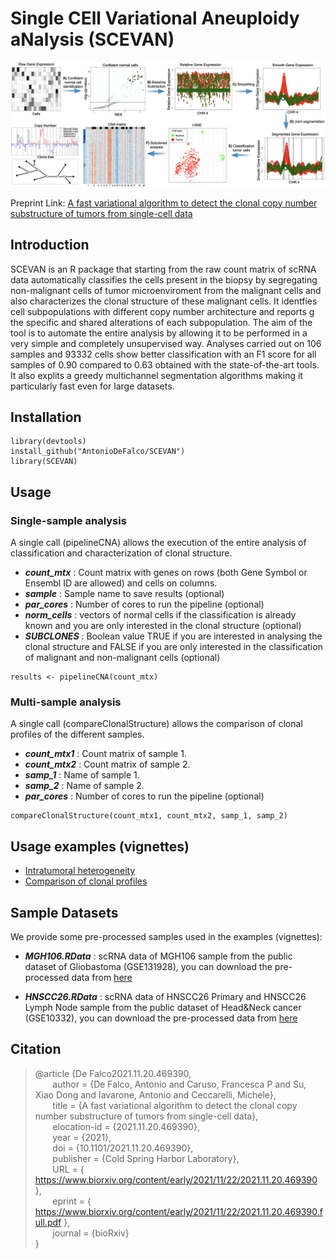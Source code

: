 # Single   CEll   Variational   Aneuploidy aNalysis  (SCEVAN)

![image](https://github.com/AntonioDeFalco/SCEVAN/blob/main/SCEVAN.png)

Preprint Link: [A fast variational algorithm to detect the clonal copy number substructure of tumors from single-cell data](https://www.biorxiv.org/content/10.1101/2021.11.20.469390v1)

## Introduction

SCEVAN is an R package that starting from the raw count matrix of scRNA data automatically classifies the cells present in the biopsy by segregating non-malignant cells of tumor microenviroment from the malignant cells and also characterizes the clonal structure of these malignant cells. It identfies cell subpopulations with different copy number architecture and reports g the specific and shared alterations of each subpopulation. The aim of the tool is to automate the entire analysis by allowing it to be performed in a very simple and completely unsupervised way. Analyses carried out on 106 samples and 93332 cells show better classification with an F1 score for all samples of 0.90 compared to 0.63 obtained with the state-of-the-art tools. It also explits a greedy multichannel segmentation algorithms making it particularly fast even for large datasets. 

## Installation

```
library(devtools)
install_github("AntonioDeFalco/SCEVAN")
library(SCEVAN)
```

## Usage

### Single-sample analysis
A single call (pipelineCNA) allows the execution of the entire analysis of classification and characterization of clonal structure.

- ***count_mtx*** : Count matrix with genes on rows (both Gene Symbol or Ensembl ID are allowed) and cells on columns.
- ***sample*** : Sample name to save results (optional)
- ***par_cores*** : Number of cores to run the pipeline  (optional)
- ***norm_cells*** : vectors of normal cells if the classification is already known and you are only interested in the clonal structure (optional)
- ***SUBCLONES*** : Boolean value TRUE if you are interested in analysing the clonal structure and FALSE if you are only interested in the classification of malignant and non-malignant cells (optional)

```
results <- pipelineCNA(count_mtx)
```

### Multi-sample analysis
A single call (compareClonalStructure) allows the comparison of clonal profiles of the different samples.

- ***count_mtx1*** : Count matrix of sample 1.
- ***count_mtx2*** : Count matrix of sample 2.
- ***samp_1*** : Name of sample 1.
- ***samp_2*** : Name of sample 2.
- ***par_cores*** : Number of cores to run the pipeline  (optional)

```
compareClonalStructure(count_mtx1, count_mtx2, samp_1, samp_2)
```

## Usage examples (vignettes)

- [Intratumoral heterogeneity](http://htmlpreview.github.io/?https://github.com/AntonioDeFalco/SCEVAN/blob/main/vignettes/IntratumoralHeterogeneityInGlioblastoma.html)
- [Comparison of clonal profiles](http://htmlpreview.github.io/?https://github.com/AntonioDeFalco/SCEVAN/blob/main/vignettes/ComparisonOfClonalProfiles.html)

## Sample Datasets

We provide some pre-processed samples used in the examples (vignettes):

- ***MGH106.RData*** : scRNA data of MGH106 sample from the public dataset of Gliobastoma (GSE131928), you can download the pre-processed data from [here](https://www.dropbox.com/s/b9udpvhnc2ez9pc/MGH106_data.RData?dl=0)

- ***HNSCC26.RData*** : scRNA data of HNSCC26 Primary and HNSCC26 Lymph Node sample from the public dataset of Head&Neck cancer (GSE10332), you can download the pre-processed data from [here](https://www.dropbox.com/s/6zns12amobs39g8/HNSCC26_data.RData?dl=0)

## Citation

> 
>@article {De Falco2021.11.20.469390,\
>&nbsp;&nbsp;&nbsp;&nbsp;&nbsp;&nbsp;	author = {De Falco, Antonio and Caruso, Francesca P and Su, Xiao Dong and Iavarone, Antonio and Ceccarelli, Michele},\
>&nbsp;&nbsp;&nbsp;&nbsp;&nbsp;&nbsp;	title = {A fast variational algorithm to detect the clonal copy number substructure of tumors from single-cell data},\
>&nbsp;&nbsp;&nbsp;&nbsp;&nbsp;&nbsp;	elocation-id = {2021.11.20.469390},\
>&nbsp;&nbsp;&nbsp;&nbsp;&nbsp;&nbsp;	year = {2021},\
>&nbsp;&nbsp;&nbsp;&nbsp;&nbsp;&nbsp;	doi = {10.1101/2021.11.20.469390},\
>&nbsp;&nbsp;&nbsp;&nbsp;&nbsp;&nbsp;	publisher = {Cold Spring Harbor Laboratory},\
&nbsp;&nbsp;&nbsp;&nbsp;&nbsp;&nbsp;	URL = { https://www.biorxiv.org/content/early/2021/11/22/2021.11.20.469390 },  
&nbsp;&nbsp;&nbsp;&nbsp;&nbsp;&nbsp;	eprint = { https://www.biorxiv.org/content/early/2021/11/22/2021.11.20.469390.full.pdf }, \
>&nbsp;&nbsp;&nbsp;&nbsp;&nbsp;&nbsp;	journal = {bioRxiv}\
>}
